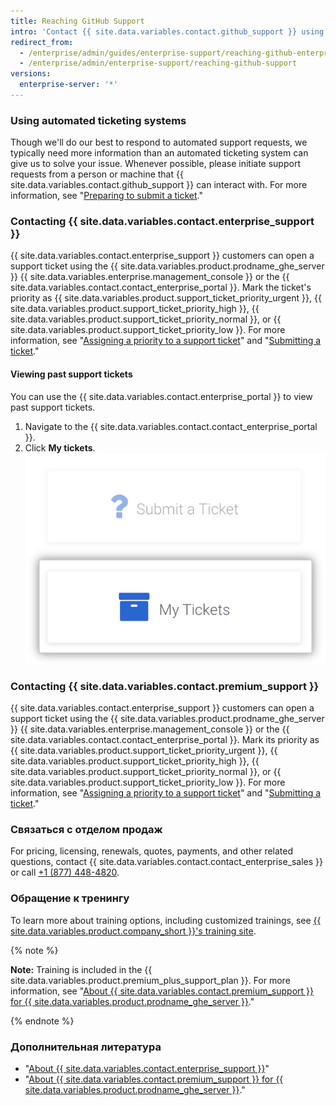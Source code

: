 ```yaml
---
title: Reaching GitHub Support
intro: 'Contact {{ site.data.variables.contact.github_support }} using the {{ site.data.variables.product.prodname_ghe_server }} {{ site.data.variables.enterprise.management_console }} or the support portal.'
redirect_from:
  - /enterprise/admin/guides/enterprise-support/reaching-github-enterprise-support/
  - /enterprise/admin/enterprise-support/reaching-github-support
versions:
  enterprise-server: '*'
---
```


### Using automated ticketing systems

Though we'll do our best to respond to automated support requests, we typically need more information than an automated ticketing system can give us to solve your issue. Whenever possible, please initiate support requests from a person or machine that {{ site.data.variables.contact.github_support }} can interact with. For more information, see "[Preparing to submit a ticket](/enterprise/admin/guides/enterprise-support/preparing-to-submit-a-ticket)."

### Contacting {{ site.data.variables.contact.enterprise_support }}

{{ site.data.variables.contact.enterprise_support }} customers can open a support ticket using the {{ site.data.variables.product.prodname_ghe_server }} {{ site.data.variables.enterprise.management_console }} or the {{ site.data.variables.contact.contact_enterprise_portal }}. Mark the ticket's priority as {{ site.data.variables.product.support_ticket_priority_urgent }}, {{ site.data.variables.product.support_ticket_priority_high }}, {{ site.data.variables.product.support_ticket_priority_normal }}, or {{ site.data.variables.product.support_ticket_priority_low }}. For more information, see "[Assigning a priority to a support ticket](/enterprise/admin/guides/enterprise-support/about-github-enterprise-support#assigning-a-priority-to-a-support-ticket)" and "[Submitting a ticket](/enterprise/admin/guides/enterprise-support/submitting-a-ticket)."

#### Viewing past support tickets

You can use the {{ site.data.variables.contact.enterprise_portal }} to view past support tickets.

1. Navigate to the {{ site.data.variables.contact.contact_enterprise_portal }}.
2. Click **My tickets**. ![View past submitted tickets](/assets/images/enterprise/support/view-past-tickets.png)

### Contacting {{ site.data.variables.contact.premium_support }}

{{ site.data.variables.contact.enterprise_support }} customers can open a support ticket using the {{ site.data.variables.product.prodname_ghe_server }} {{ site.data.variables.enterprise.management_console }} or the {{ site.data.variables.contact.contact_enterprise_portal }}. Mark its priority as {{ site.data.variables.product.support_ticket_priority_urgent }}, {{ site.data.variables.product.support_ticket_priority_high }}, {{ site.data.variables.product.support_ticket_priority_normal }}, or {{ site.data.variables.product.support_ticket_priority_low }}. For more information, see "[Assigning a priority to a support ticket](/enterprise/admin/guides/enterprise-support/about-github-premium-support-for-github-enterprise-server#assigning-a-priority-to-a-support-ticket)" and "[Submitting a ticket](/enterprise/admin/guides/enterprise-support/submitting-a-ticket)."

### Связаться с отделом продаж

For pricing, licensing, renewals, quotes, payments, and other related questions, contact {{ site.data.variables.contact.contact_enterprise_sales }} or call [+1 (877) 448-4820](tel:+1-877-448-4820).

### Обращение к тренингу

To learn more about training options, including customized trainings, see [{{ site.data.variables.product.company_short }}'s training site](https://services.github.com/).

{% note %}

**Note:** Training is included in the {{ site.data.variables.product.premium_plus_support_plan }}. For more information, see "[About {{ site.data.variables.contact.premium_support }} for {{ site.data.variables.product.prodname_ghe_server }}](/enterprise/admin/guides/enterprise-support/about-github-premium-support-for-github-enterprise-server)."

{% endnote %}

### Дополнительная литература

- "[About {{ site.data.variables.contact.enterprise_support }}](/enterprise/admin/guides/enterprise-support/about-github-enterprise-support)"
- "[About {{ site.data.variables.contact.premium_support }} for {{ site.data.variables.product.prodname_ghe_server }}](/enterprise/admin/guides/enterprise-support/about-github-premium-support-for-github-enterprise-server)."
